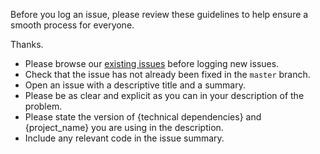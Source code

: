 Before you log an issue, please review these guidelines to help ensure a smooth process for everyone.

Thanks.

* Please browse our [existing issues][1] before logging new issues.
* Check that the issue has not already been fixed in the `master` branch.
* Open an issue with a descriptive title and a summary.
* Please be as clear and explicit as you can in your description of the problem.
* Please state the version of {technical dependencies} and {project_name} you are using in the description.
* Include any relevant code in the issue summary.

[1]: https://github.com/cerner/splunk-pickaxe/issues

